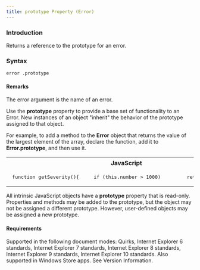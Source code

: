 ```yaml
---
title: prototype Property (Error)
---
```


### Introduction 

 Returns a reference to the prototype for an error.

### Syntax 

```
error .prototype
```

#### Remarks 

<div id="languageReferenceRemarksSection" class="section" name="collapseableSection" style="">
  <p xmlns:util="util">
    The <span class="parameter" sdata="paramReference">error</span> argument is the name of an error.
  </p>
  <p xmlns:util="util">
    Use the <b>prototype</b> property to provide a base set of functionality to an Error. New instances of an object "inherit" the behavior of the prototype assigned to that object.
  </p>
  <p xmlns:util="util">
    For example, to add a method to the <b>Error</b> object that returns the value of the largest element of the array, declare the function, add it to <b>Error.prototype</b>, and then use it.
  </p>
  <div class="code">
    <table width="100%" cellspacing="0" cellpadding="0">
      <tr>
        <th>
          JavaScript&nbsp;
        </th>
        <th>
          <span class="copyCode" onclick="CopyCode(this)" onkeypress="CopyCode_CheckKey(this, event)" onmouseover="ChangeCopyCodeIcon(this)" onmouseout="ChangeCopyCodeIcon(this)" tabindex=
          "0"><img class="copyCodeImage" name="ccImage" align="absmiddle" alt="Copy image" title="Copy image" src="../icons/copycode.gif" />Copy Code</span>
        </th>
      </tr>
      <tr>
        <td colspan="2">
          <pre>
 function getSeverity(){     if (this.number &gt; 1000)         return "high";     else         return "low"; } Error.prototype.getSev = getSeverity; var myError = new Error(); myError.number = 5000;  document.write(myError.getSev());   // Output: high 
</pre>
        </td>
      </tr>
    </table>
  </div>
  <p xmlns:util="util">
    All intrinsic JavaScript objects have a <b>prototype</b> property that is read-only. Properties and methods may be added to the prototype, but the object may not be assigned a different
    prototype. However, user-defined objects may be assigned a new prototype.
  </p>
</div>

#### Requirements 

<div id="requirementsTitleSection" class="section" name="collapseableSection" style="">
  <p xmlns:util="util"></p>
  <p>
    Supported in the following document modes: Quirks, Internet Explorer 6 standards, Internet Explorer 7 standards, Internet Explorer 8 standards, Internet Explorer 9 standards, Internet Explorer 10
    standards. Also supported in Windows Store apps. See Version Information.
  </p>
</div>

